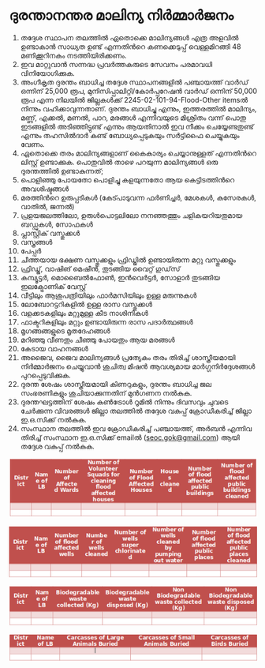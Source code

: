 # ദുരന്താനന്തര മാലിന്യ നിര്‍മ്മാര്‍ജനം

1.  തദ്ദേശ സ്ഥാപന തലത്തില്‍ ഏതൊക്കെ മാലിന്യങ്ങൾ എത്ര അളവിൽ ഉണ്ടാകാൻ സാധ്യത ഉണ്ട് എന്നതിന്‍റെ കണക്കെടുപ്പ് വെള്ളമിറങ്ങി 48 മണിക്കൂറിനകം നടത്തിയിരിക്കണം.
2.  ഇവ മാറ്റുവാന്‍ സന്നദ്ധ പ്രവര്‍ത്തകരുടെ സേവനം പരമാവധി വിനിയോഗിക്കുക.
3.  അംഗീകൃത ദുരന്തം ബാധിച്ച തദ്ദേശ സ്ഥാപനങ്ങളില്‍ പഞ്ചായത്ത് വാര്‍ഡ് ഒന്നിന് 25,000 രൂപ, മുനിസിപ്പാലിറ്റി/കോര്‍പ്പറേഷന്‍ വാര്‍ഡ് ഒന്നിന് 50,000 രൂപ എന്ന നിലയില്‍ ജില്ലകള്‍ക്ക് 2245-02-101-94-Flood-Other itemsല്‍ നിന്നും വഹിക്കാവുന്നതാണ്. ദുരന്തം ബാധിച്ചു എന്നും, ഇത്തരത്തില്‍ മാലിന്യം, മണ്ണ്, എക്കല്‍, മണല്‍, പാറ, മരങ്ങള്‍ എന്നിവയുടെ മിശ്രിതം വന്ന് പൊതു ഇടങ്ങളില്‍ അടിഞ്ഞിട്ടുണ്ട് എന്നും ആയതിനാല്‍ ഇവ നീക്കം ചെയ്യേണ്ടതുണ്ട് എന്നും തഹസില്‍ദാര്‍ കണ്ട് ബോധ്യപ്പെടുകയും സര്‍ട്ടിഫൈ ചെയ്യുകയും വേണം.
4.  ഏതൊക്കെ തരം മാലിന്യങ്ങളാണ് കൈകാര്യം ചെയ്യാനുള്ളത് എന്നതിന്‍റെ ലിസ്റ്റ് ഉണ്ടാക്കുക. പൊതുവിൽ താഴെ പറയുന്ന മാലിന്യങ്ങള്‍ ഒരു ദുരന്തത്തില്‍ ഉണ്ടാകുന്നത്;
   1.  പൊളിഞ്ഞു പോയതോ പൊളിച്ചു കളയുന്നതോ ആയ കെട്ടിടത്തിന്‍റെ അവശിഷ്ടങ്ങൾ
   2.  മരത്തിന്‍റെ ഉരുപ്പടികൾ \(കേട്പാടുവന്ന ഫർണിച്ചർ, മേശകൾ, കസേരകൾ, വാതിൽ, ജന്നൽ\)
   3.  പ്രളയജലത്തിലോ, ഉരുള്‍പൊട്ടലിലോ നനഞ്ഞത്തും ചളികയറിയതുമായ ബഡ്ഡുകൾ, സോഫകൾ
   4.  പ്ലാസ്റ്റിക് വസ്തുക്കൾ
   5.  വസ്ത്രങ്ങൾ
   6.  പേപ്പര്‍
   7.  ചീത്തയായ ഭക്ഷണ വസ്തുക്കളും ഫ്രിഡ്ജിൽ ഉണ്ടായിരുന്ന മറ്റു വസ്തുക്കളും
   8.  ഫ്രിഡ്ജ്, വാഷിങ് മെഷീൻ, തുടങ്ങിയ വൈറ്റ് ഗുഡ്‌സ്
   9.  കമ്പ്യൂട്ടർ, മൊബൈൽഫോൺ, ഇൻവെർട്ടർ, സോളാർ തുടങ്ങിയ ഇലക്ട്രോണിക് വേസ്റ്റ്
   10.  വീട്ടിലും ആശുപത്രിയിലും ഫാർമസിയിലും ഉള്ള മരുന്നുകൾ
   11.  ലോബോറട്ടറികളിൽ ഉള്ള രാസ വസ്തുക്കൾ
   12.  വളക്കടകളിലും മറ്റുമുള്ള കീട നാശിനികൾ
   13.  ഫാക്ടറികളിലും മറ്റും ഉണ്ടായിരുന്ന രാസ പദാർത്ഥങ്ങൾ
   14.  മൃഗങ്ങങ്ങളുടെ മൃതദേഹങ്ങൾ
   15.  മറിഞ്ഞു വീണതും ചീഞ്ഞു പോയതും ആയ മരങ്ങൾ
   16.  കേടായ വാഹനങ്ങൾ
5.  അജൈവ, ജൈവ മാലിന്യങ്ങള്‍ പ്രത്യേകം തരം തിരിച്ച് ശാസ്ത്രീയമായി നിര്‍മ്മാര്‍ജനം ചെയ്യുവാന്‍ ശുചിത്വ മിഷന്‍ ആവശ്യമായ മാര്‍ഗ്ഗനിര്‍ദ്ദേശങ്ങള്‍ പുറപ്പെടുവിക്കുക.
6.  ദുരന്ത ശേഷം ശാസ്ത്രീയമായി കിണറുകളും, ദുരന്തം ബാധിച്ച ജല സംഭരണികളും ശുചിയാക്കുന്നതിന് മുന്‍ഗണന നല്‍കുക.
7.  ദുരന്തഘട്ടത്തിന് ശേഷം കണ്‍ട്രോള്‍ റൂമില്‍ നിന്നും ദിവസവും ചുവടെ ചേര്‍ക്കുന്ന വിവരങ്ങള്‍ ജില്ലാ തലത്തില്‍ തദ്ദേശ വകുപ്പ് ക്രോഡീകരിച്ച് ജില്ലാ ഇ.ഒ.സിക്ക് നല്‍കുക.  
8.  സംസ്ഥാന തലത്തില്‍ ഇവ ക്രോഡീകരിച്ച് പഞ്ചായത്ത്, അര്‍ബന്‍ എന്നിവ തിരിച്ച് സംസ്ഥാന ഇ.ഒ.സിക്ക് emailല്‍ \(seoc.gok@gmail.com\) ആയി തദ്ദേശ വകുപ്പ് നല്‍കുക.

    

![](../../.gitbook/assets/image%20%2831%29.png)

![](../../.gitbook/assets/image%20%2830%29.png)

 

![](../../.gitbook/assets/image%20%2829%29.png)

![](../../.gitbook/assets/image%20%2832%29.png)

